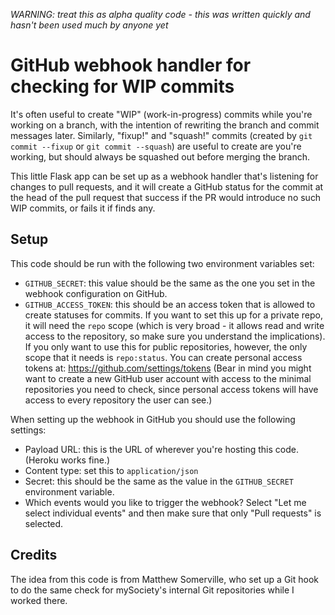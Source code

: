 *WARNING: treat this as alpha quality code - this was written
quickly and hasn't been used much by anyone yet*

# GitHub webhook handler for checking for WIP commits

It's often useful to create "WIP" (work-in-progress) commits
while you're working on a branch, with the intention of
rewriting the branch and commit messages later. Similarly,
"fixup!" and "squash!" commits (created by `git commit --fixup`
or `git commit --squash`) are useful to create are you're
working, but should always be squashed out before merging the
branch.

This little Flask app can be set up as a webhook handler that's
listening for changes to pull requests, and it will create a
GitHub status for the commit at the head of the pull request
that success if the PR would introduce no such WIP commits, or
fails it if finds any.

## Setup

This code should be run with the following two environment
variables set:

* `GITHUB_SECRET`: this value should be the same as the one you
  set in the webhook configuration on GitHub.
* `GITHUB_ACCESS_TOKEN`: this should be an access token that is
  allowed to create statuses for commits. If you want to set
  this up for a private repo, it will need the `repo` scope
  (which is very broad - it allows read and write access to the
  repository, so make sure you understand the implications). If
  you only want to use this for public repositories, however,
  the only scope that it needs is `repo:status`.  You can create
  personal access tokens at: https://github.com/settings/tokens
  (Bear in mind you might want to create a new GitHub user
  account with access to the minimal repositories you need to
  check, since personal access tokens will have access to every
  repository the user can see.)

When setting up the webhook in GitHub you should use the
following settings:

* Payload URL: this is the URL of wherever you're hosting this
  code. (Heroku works fine.)
* Content type: set this to `application/json`
* Secret: this should be the same as the value in the
  `GITHUB_SECRET` environment variable.
* Which events would you like to trigger the webhook? Select
  "Let me select individual events" and then make sure that only
  "Pull requests" is selected.

## Credits

The idea from this code is from Matthew Somerville, who set up a
Git hook to do the same check for mySociety's internal Git
repositories while I worked there.
